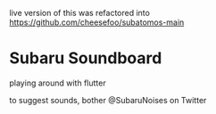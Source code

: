 live version of this was refactored into https://github.com/cheesefoo/subatomos-main


# Subaru Soundboard

playing around with flutter

to suggest sounds, bother @SubaruNoises on Twitter
